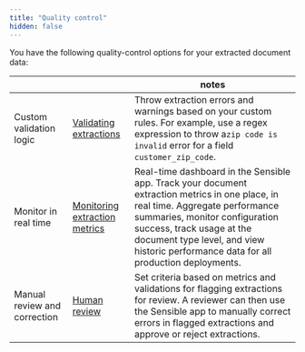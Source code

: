 ```yaml
---
title: "Quality control"
hidden: false
---
```




You have the following quality-control options for your extracted document data:

|                              |                                                    | notes                                                        |
| ---------------------------- | -------------------------------------------------- | ------------------------------------------------------------ |
| Custom validation logic      | [Validating extractions](doc:validate-extractions) | Throw extraction errors and warnings based on your custom rules. For example, use a regex expression to throw a`zip code is invalid` error  for a field `customer_zip_code`. |
| Monitor in real time         | [Monitoring extraction metrics](doc:metrics)              | Real-time dashboard in the Sensible app. Track your document extraction metrics in one place, in real time. Aggregate performance summaries, monitor configuration success, track usage at the document type level, and view historic performance data for all production deployments. |
| Manual review and correction | [Human review](doc:human-review)               | Set criteria based on metrics and validations for flagging extractions for review. A reviewer can then use the Sensible app to manually correct errors in flagged extractions and approve or reject extractions. |

